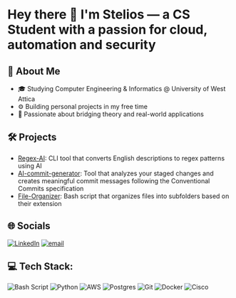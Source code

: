 # Hey there 👋 I'm Stelios — a CS Student with a passion for cloud, automation and security

## 💫 About Me
- 🎓 Studying Computer Engineering & Informatics @ University of West Attica
- ⚙️ Building personal projects in my free time
- 🧠 Passionate about bridging theory and real-world applications

## 🛠 Projects
- [Regex-AI](https://github.com/SteliosSpanos/regex-ai):  CLI tool that converts English descriptions to regex patterns using AI
- [AI-commit-generator](https://github.com/SteliosSpanos/ai-commit-generator):  Tool that analyzes your staged changes and creates meaningful commit messages following the Conventional Commits specification
- [File-Organizer](https://github.com/SteliosSpanos/file-organizer): Bash script that organizes files into subfolders based on their extension


## 🌐 Socials
[![LinkedIn](https://img.shields.io/badge/LinkedIn-%230077B5.svg?logo=linkedin&logoColor=white)](https://linkedin.com/in/stylianos-spanos) [![email](https://img.shields.io/badge/Email-D14836?logo=gmail&logoColor=white)](mailto:stylspan19@gmail.com) 


## 💻 Tech Stack:
![Bash Script](https://img.shields.io/badge/bash_script-%23121011.svg?style=for-the-badge&logo=gnu-bash&logoColor=white) ![Python](https://img.shields.io/badge/python-3670A0?style=for-the-badge&logo=python&logoColor=ffdd54) ![AWS](https://img.shields.io/badge/AWS-%23FF9900.svg?style=for-the-badge&logo=amazon-aws&logoColor=white) ![Postgres](https://img.shields.io/badge/postgres-%23316192.svg?style=for-the-badge&logo=postgresql&logoColor=white) ![Git](https://img.shields.io/badge/git-%23F05033.svg?style=for-the-badge&logo=git&logoColor=white) ![Docker](https://img.shields.io/badge/docker-%230db7ed.svg?style=for-the-badge&logo=docker&logoColor=white) ![Cisco](https://img.shields.io/badge/cisco-%23049fd9.svg?style=for-the-badge&logo=cisco&logoColor=black)
